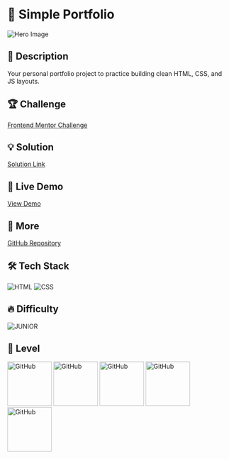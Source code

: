 # 📂 Simple Portfolio

![Hero Image](https://res.cloudinary.com/dz209s6jk/image/upload/v1705487747/Challenges/cf3rlsqoovxlf7uajpva.jpg)

## 🌟 Description

Your personal portfolio project to practice building clean HTML, CSS, and JS layouts.

## 🏆 Challenge

[Frontend Mentor Challenge](https://www.frontendmentor.io/challenges/simple-portfolio)

## 💡 Solution

[Solution Link](https://www.frontendmentor.io/solutions/flex-boxfontsicons-LZ1nDjGXrf)

## 🚀 Live Demo

[View Demo](https://younes-alhyan.github.io/simple-portfolio)

## 🔎 More

[GitHub Repository](https://github.com/younes-alhyan/frontend-mentor/)

## 🛠️ Tech Stack

![HTML](https://img.shields.io/badge/HTML-E34F26?style=for-the-badge&logo=html5&logoColor=white)
![CSS](https://img.shields.io/badge/CSS-1572B6?style=for-the-badge&logo=css&logoColor=white)

## 🔥 Difficulty

![JUNIOR](https://img.shields.io/badge/Difficulty-JUNIOR-green)

## 🏅 Level

<span>
<img src="https://img.shields.io/badge/-a?style=flat-square&logo=sparkpost&logoColor=red&color=0D1117" alt="GitHub" width="100"></img>
<img src="https://img.shields.io/badge/-a?style=flat-square&logo=sparkpost&logoColor=red&color=0D1117" alt="GitHub" width="100"></img>
<img src="https://img.shields.io/badge/-a?style=flat-square&logo=sparkpost&logoColor=grey&color=0D1117" alt="GitHub" width="100"></img>
<img src="https://img.shields.io/badge/-a?style=flat-square&logo=sparkpost&logoColor=grey&color=0D1117" alt="GitHub" width="100"></img>
<img src="https://img.shields.io/badge/-a?style=flat-square&logo=sparkpost&logoColor=grey&color=0D1117" alt="GitHub" width="100"></img>
</span>
